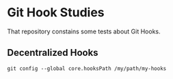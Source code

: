 # Git Hook Studies

That repository constains some tests about Git Hooks.

## Decentralized Hooks
```
git config --global core.hooksPath /my/path/my-hooks
```